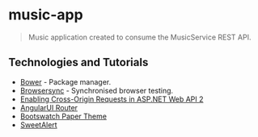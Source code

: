 # music-app
> Music application created to consume the MusicService REST API.

## Technologies and Tutorials

- [Bower](https://bower.io/) - Package manager.
- [Browsersync](https://www.browsersync.io/) - Synchronised browser testing.
- [Enabling Cross-Origin Requests in ASP.NET Web API 2](http://www.asp.net/web-api/overview/security/enabling-cross-origin-requests-in-web-api)
- [AngularUI Router](https://github.com/angular-ui/ui-router)
- [Bootswatch Paper Theme](https://bootswatch.com/paper/)
- [SweetAlert](https://github.com/t4t5/sweetalert)
